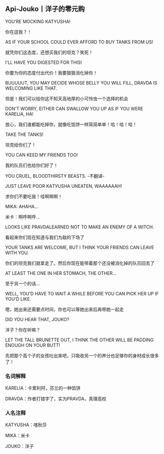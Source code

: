 ## Api-Jouko丨洋子的零元购

YOU'RE MOCKING KATYUSHA!

你在逗我？！

AS IF YOUR SCHOOL COULD EVER AFFORD TO BUY TANKS FROM US!

就凭你们这态度，还想买我们的坦克？笑死！

I'LL HAVE YOU DIGESTED FOR THIS!

你要为你的态度付出代价！我要狠狠消化掉你！

BUUUUUT, YOU MAY DECIDE WHOSE BELLY YOU WILL FILL, DRAVDA IS WELCOMING LIKE THAT.

但是！我们可以给你这不知天高地厚的小可怜虫一个选择的机会

DON'T WORRY, EITHER CAN SWALLOW YOU UP AS IF YOU WERE KARELIA, HA!

放心，我们谁都能吃掉你，就像吃馅饼一样简简单单！哈！哈！哈！

TAKE THE TANKS!

坦克给你们了！

YOU CAN KEED MY FRIENDS TOO!

我的队员们也给你们好了！

YOU CRUEL, BLOODTHIRSTY BEASTS.
-不翻译-

JUST LEAVE POOR KAТУUSHA UNEATEN, WААААААH!

求你们不要吃我！哇啊啊啊！

MIΚA: AHAHA...

米卡：啊呼啊呼…

LOOKS LIKE PRAVDALEARNED NOT TO MAKE AN ENEMY OF A WITCH.

看起来你们现在知道与我们为敌的下场了

YOUR TANKS ARE WELCOME, BUT I THINK YOUR FRIENDS CAN LEAVE WITH YOU.

你们的坦克我们就拿走了。然后你现在能带着那个还没被消化掉的队员回去了

AT LEAST THE ONE IN HER STOMACH, THE OTHER...

至于另一个的话…

WELL, YOU'D HAVE TO WAIT A WHILE BEFORE YOU CAN PICK HER UP IF YOU'D LIKE.

嗯，她出来还需要点时间，你也可以等她出来后再带她一起走

DID YOU HEAR THAT, JOUKO?

洋子？你在听嘛？

LET THE TALL BRUNETTE OUT, I THINK THE OTHER WILL BE PADDING ENOUGH ON YOUR BUTT!

先把那个高个子的女孩吐出来吧，只吸收另一个的养分也足够你的身材成长很多了！

### 名词解释

KARELIA：卡累利阿，芬兰的一种馅饼

DRAVDA：作者打错字了，实为PRAVDA，真理高校

### 人名注释

KATYUSHA：喀秋莎

MIKA：米卡

JOUKO：洋子

